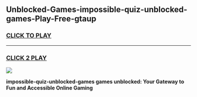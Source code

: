
## Unblocked-Games-impossible-quiz-unblocked-games-Play-Free-gtaup
<h3>
<a href="https://premium76.site?title=impossible-quiz-unblocked-games&ref=23A">CLICK TO PLAY</a></h3>
<hr>

<h3>
<a href="https://premium76.site?title=impossible-quiz-unblocked-games&ref=23A">CLICK 2 PLAY</a>
  
</h3>

<a href="https://premium76.site?title=impossible-quiz-unblocked-games&ref=23A"><img src="https://clearcache.store/games.png"></a>


**impossible-quiz-unblocked-games games unblocked: Your Gateway to Fun and Accessible Online Gaming**
